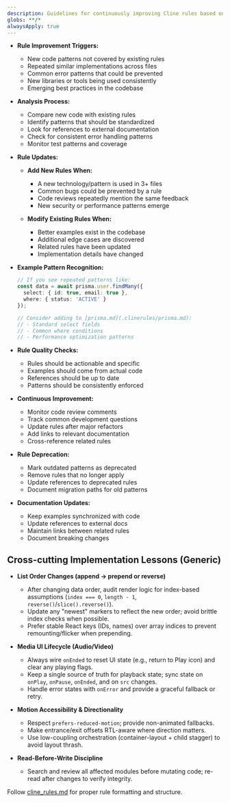 ```yaml
---
description: Guidelines for continuously improving Cline rules based on emerging code patterns and best practices.
globs: **/*
alwaysApply: true
---
```


- **Rule Improvement Triggers:**
  - New code patterns not covered by existing rules
  - Repeated similar implementations across files
  - Common error patterns that could be prevented
  - New libraries or tools being used consistently
  - Emerging best practices in the codebase

- **Analysis Process:**
  - Compare new code with existing rules
  - Identify patterns that should be standardized
  - Look for references to external documentation
  - Check for consistent error handling patterns
  - Monitor test patterns and coverage

- **Rule Updates:**
  - **Add New Rules When:**
    - A new technology/pattern is used in 3+ files
    - Common bugs could be prevented by a rule
    - Code reviews repeatedly mention the same feedback
    - New security or performance patterns emerge

  - **Modify Existing Rules When:**
    - Better examples exist in the codebase
    - Additional edge cases are discovered
    - Related rules have been updated
    - Implementation details have changed

- **Example Pattern Recognition:**
  ```typescript
  // If you see repeated patterns like:
  const data = await prisma.user.findMany({
    select: { id: true, email: true },
    where: { status: 'ACTIVE' }
  });
  
  // Consider adding to [prisma.md](.clinerules/prisma.md):
  // - Standard select fields
  // - Common where conditions
  // - Performance optimization patterns
  ```

- **Rule Quality Checks:**
  - Rules should be actionable and specific
  - Examples should come from actual code
  - References should be up to date
  - Patterns should be consistently enforced

- **Continuous Improvement:**
  - Monitor code review comments
  - Track common development questions
  - Update rules after major refactors
  - Add links to relevant documentation
  - Cross-reference related rules

- **Rule Deprecation:**
  - Mark outdated patterns as deprecated
  - Remove rules that no longer apply
  - Update references to deprecated rules
  - Document migration paths for old patterns

- **Documentation Updates:**
  - Keep examples synchronized with code
  - Update references to external docs
  - Maintain links between related rules
  - Document breaking changes

## Cross-cutting Implementation Lessons (Generic)

- **List Order Changes (append → prepend or reverse)**
  - After changing data order, audit render logic for index-based assumptions (`index === 0`, `length - 1`, `reverse()`/`slice().reverse()`).
  - Update any "newest" markers to reflect the new order; avoid brittle index checks when possible.
  - Prefer stable React keys (IDs, names) over array indices to prevent remounting/flicker when prepending.

- **Media UI Lifecycle (Audio/Video)**
  - Always wire `onEnded` to reset UI state (e.g., return to Play icon) and clear any playing flags.
  - Keep a single source of truth for playback state; sync state on `onPlay`, `onPause`, `onEnded`, and on `src` changes.
  - Handle error states with `onError` and provide a graceful fallback or retry.

- **Motion Accessibility & Directionality**
  - Respect `prefers-reduced-motion`; provide non-animated fallbacks.
  - Make entrance/exit offsets RTL-aware where direction matters.
  - Use low-coupling orchestration (container-layout + child stagger) to avoid layout thrash.

- **Read-Before-Write Discipline**
  - Search and review all affected modules before mutating code; re-read after changes to verify integrity.

Follow [cline_rules.md](.clinerules/cline_rules.md) for proper rule formatting and structure.
